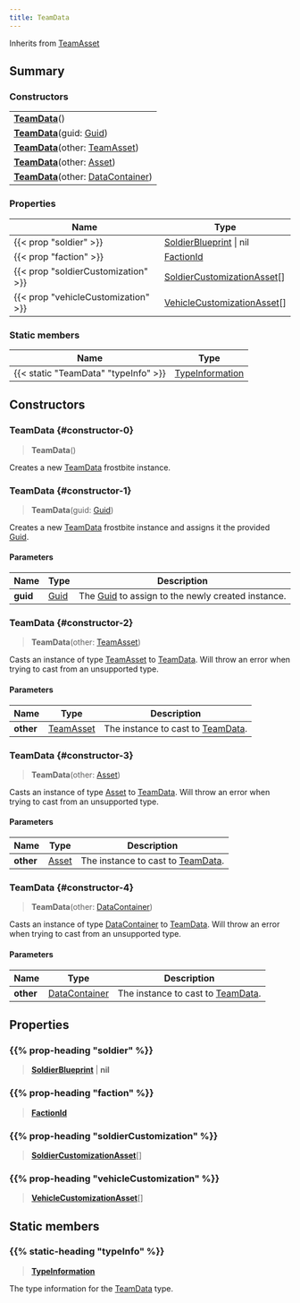 ```yaml
---
title: TeamData
---
```


Inherits from [TeamAsset](/vext/ref/fb/teamasset)

## Summary

### Constructors

|  |
| --- |
| **[TeamData](#constructor-0)**() |
| **[TeamData](#constructor-1)**(guid: [Guid](/vext/ref/shared/type/guid)) |
| **[TeamData](#constructor-2)**(other: [TeamAsset](/vext/ref/fb/teamasset)) |
| **[TeamData](#constructor-3)**(other: [Asset](/vext/ref/fb/asset)) |
| **[TeamData](#constructor-4)**(other: [DataContainer](/vext/ref/shared/type/datacontainer)) |

### Properties

| Name | Type |
| ---- | ---- |
| {{< prop "soldier" >}} | [SoldierBlueprint](/vext/ref/fb/soldierblueprint) \| nil |
| {{< prop "faction" >}} | [FactionId](/vext/ref/fb/factionid) |
| {{< prop "soldierCustomization" >}} | [SoldierCustomizationAsset](/vext/ref/fb/soldiercustomizationasset)[] |
| {{< prop "vehicleCustomization" >}} | [VehicleCustomizationAsset](/vext/ref/fb/vehiclecustomizationasset)[] |

### Static members

| Name | Type |
| ---- | ---- |
| {{< static "TeamData" "typeInfo" >}} | [TypeInformation](/vext/ref/shared/type/typeinformation) |

## Constructors

### TeamData {#constructor-0}

> **TeamData**()

Creates a new [TeamData](/vext/ref/fb/teamdata) frostbite instance.

### TeamData {#constructor-1}

> **TeamData**(guid: [Guid](/vext/ref/shared/type/guid))

Creates a new [TeamData](/vext/ref/fb/teamdata) frostbite instance and assigns it the provided [Guid](/vext/ref/shared/type/guid).

#### Parameters

| Name | Type | Description |
| ---- | ---- | ----------- |
| **guid** | [Guid](/vext/ref/shared/type/guid) | The [Guid](/vext/ref/shared/type/guid) to assign to the newly created instance. |

### TeamData {#constructor-2}

> **TeamData**(other: [TeamAsset](/vext/ref/fb/teamasset))

Casts an instance of type [TeamAsset](/vext/ref/fb/teamasset) to [TeamData](/vext/ref/fb/teamdata). Will throw an error when trying to cast from an unsupported type.

#### Parameters

| Name | Type | Description |
| ---- | ---- | ----------- |
| **other** | [TeamAsset](/vext/ref/fb/teamasset) | The instance to cast to [TeamData](/vext/ref/fb/teamdata). |

### TeamData {#constructor-3}

> **TeamData**(other: [Asset](/vext/ref/fb/asset))

Casts an instance of type [Asset](/vext/ref/fb/asset) to [TeamData](/vext/ref/fb/teamdata). Will throw an error when trying to cast from an unsupported type.

#### Parameters

| Name | Type | Description |
| ---- | ---- | ----------- |
| **other** | [Asset](/vext/ref/fb/asset) | The instance to cast to [TeamData](/vext/ref/fb/teamdata). |

### TeamData {#constructor-4}

> **TeamData**(other: [DataContainer](/vext/ref/shared/type/datacontainer))

Casts an instance of type [DataContainer](/vext/ref/shared/type/datacontainer) to [TeamData](/vext/ref/fb/teamdata). Will throw an error when trying to cast from an unsupported type.

#### Parameters

| Name | Type | Description |
| ---- | ---- | ----------- |
| **other** | [DataContainer](/vext/ref/shared/type/datacontainer) | The instance to cast to [TeamData](/vext/ref/fb/teamdata). |

## Properties

### {{% prop-heading "soldier" %}}

> **[SoldierBlueprint](/vext/ref/fb/soldierblueprint)** \| **nil**

### {{% prop-heading "faction" %}}

> **[FactionId](/vext/ref/fb/factionid)**

### {{% prop-heading "soldierCustomization" %}}

> **[SoldierCustomizationAsset](/vext/ref/fb/soldiercustomizationasset)**[]

### {{% prop-heading "vehicleCustomization" %}}

> **[VehicleCustomizationAsset](/vext/ref/fb/vehiclecustomizationasset)**[]

## Static members

### {{% static-heading "typeInfo" %}}

> **[TypeInformation](/vext/ref/shared/type/typeinformation)**

The type information for the [TeamData](/vext/ref/fb/teamdata) type.

